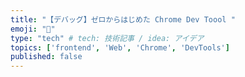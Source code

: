 ```yaml
---
title: "【デバッグ】ゼロからはじめた Chrome Dev Toool "
emoji: "🐥"
type: "tech" # tech: 技術記事 / idea: アイデア
topics: ['frontend', 'Web', 'Chrome', 'DevTools']
published: false
---
```

